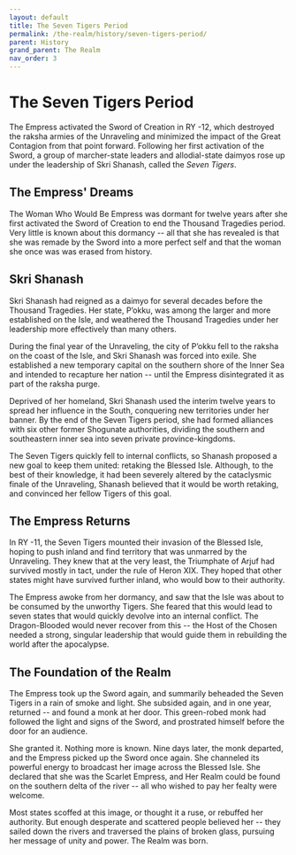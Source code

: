 ```yaml
---
layout: default
title: The Seven Tigers Period
permalink: /the-realm/history/seven-tigers-period/
parent: History
grand_parent: The Realm
nav_order: 3
---
```


# The Seven Tigers Period

The Empress activated the Sword of Creation in RY -12, which destroyed the
raksha armies of the Unraveling and minimized the impact of the Great Contagion
from that point forward. Following her first activation of the Sword, a group of
marcher-state leaders and allodial-state daimyos rose up under the leadership of
Skri Shanash, called the _Seven Tigers_.

## The Empress' Dreams

The Woman Who Would Be Empress was dormant for twelve years after she first
activated the Sword of Creation to end the Thousand Tragedies period. Very
little is known about this dormancy -- all that she has revealed is that she
was remade by the Sword into a more perfect self and that the woman she once was
was erased from history.

## Skri Shanash

Skri Shanash had reigned as a daimyo for several decades before the Thousand
Tragedies. Her state, P’okku, was among the larger and more established on the
Isle, and weathered the Thousand Tragedies under her leadership more effectively
than many others.

During the final year of the Unraveling, the city of P’okku fell to the raksha
on the coast of the Isle, and Skri Shanash was forced into exile. She
established a new temporary capital on the southern shore of the Inner Sea and
intended to recapture her nation -- until the Empress disintegrated it as part
of the raksha purge.

Deprived of her homeland, Skri Shanash used the interim twelve years to spread
her influence in the South, conquering new territories under her banner. By the
end of the Seven Tigers period, she had formed alliances with six other former
Shogunate authorities, dividing the southern and southeastern inner sea into
seven private province-kingdoms.

The Seven Tigers quickly fell to internal conflicts, so Shanash proposed a new
goal to keep them united: retaking the Blessed Isle. Although, to the best of
their knowledge, it had been severely altered by the cataclysmic finale of the
Unraveling, Shanash believed that it would be worth retaking, and convinced her
fellow Tigers of this goal.

## The Empress Returns

In RY -11, the Seven Tigers mounted their invasion of the Blessed Isle, hoping
to push inland and find territory that was unmarred by the Unraveling. They knew
that at the very least, the Triumphate of Arjuf had survived mostly in tact,
under the rule of Heron XIX. They hoped that other states might have survived
further inland, who would bow to their authority.

The Empress awoke from her dormancy, and saw that the Isle was about to be
consumed by the unworthy Tigers. She feared that this would lead to seven states
that would quickly devolve into an internal conflict. The Dragon-Blooded would
never recover from this -- the Host of the Chosen needed a strong, singular
leadership that would guide them in rebuilding the world after the apocalypse.

## The Foundation of the Realm

The Empress took up the Sword again, and summarily beheaded the Seven Tigers in
a rain of smoke and light. She subsided again, and in one year, returned -- and
found a monk at her door. This green-robed monk had followed the light and signs
of the Sword, and prostrated himself before the door for an audience.

She granted it. Nothing more is known. Nine days later, the monk departed, and
the Empress picked up the Sword once again. She channeled its powerful energy to
broadcast her image across the Blessed Isle. She declared that she was the
Scarlet Empress, and Her Realm could be found on the southern delta of the
river -- all who wished to pay her fealty were welcome.

Most states scoffed at this image, or thought it a ruse, or rebuffed her
authority. But enough desperate and scattered people believed her -- they
sailed down the rivers and traversed the plains of broken glass, pursuing her
message of unity and power. The Realm was born.
